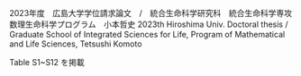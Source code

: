 2023年度　広島大学学位請求論文　/　統合生命科学研究科　統合生命科学専攻　数理生命科学プログラム　小本哲史
2023th Hiroshima Univ. Doctoral thesis / Graduate School of Integrated Sciences for Life, Program of Mathematical and Life Sciences, Tetsushi Komoto

Table S1~S12 を掲載
